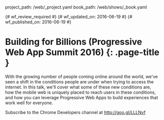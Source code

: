project_path: /web/_project.yaml
book_path: /web/shows/_book.yaml

{# wf_review_required #}
{# wf_updated_on: 2016-06-19 #}
{# wf_published_on: 2016-06-19 #}

# Building for Billions (Progressive Web App Summit 2016) {: .page-title }

With the growing number of people coming online around the world, we've seen a shift in the conditions people are under when trying to access the internet. In this talk, we'll cover what some of these new conditions are, how the mobile web is uniquely placed to reach users in these conditions, and how you can leverage Progressive Web Apps to build experiences that work well for everyone.

Subscribe to the Chrome Developers channel at http://goo.gl/LLLNvf

